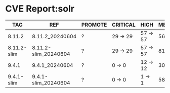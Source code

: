 # CVE Report:solr
|     TAG     |         REF          | PROMOTE | CRITICAL |   HIGH   |  MEDIUM  |   LOW    | UNKNOWN |
|-------------|----------------------|---------|----------|----------|----------|----------|---------|
| 8.11.2      | 8.11.2_20240604      | ?       | 29 -> 29 | 57 -> 57 | 56 -> 56 | 12 -> 12 | 0 -> 0  |
| 8.11.2-slim | 8.11.2-slim_20240604 | ?       | 29 -> 29 | 57 -> 57 | 81 -> 56 | 20 -> 12 | 0 -> 0  |
| 9.4.1       | 9.4.1_20240604       | ?       | 0 -> 0   | 12 -> 12 | 30 -> 30 | 3 -> 3   | 0 -> 0  |
| 9.4.1-slim  | 9.4.1-slim_20240604  | ?       | 0 -> 0   | 1 -> 1   | 58 -> 14 | 11 -> 0  | 0 -> 0  |
